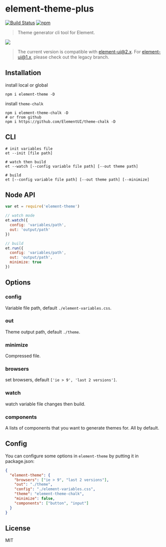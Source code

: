 # element-theme-plus
[![Build Status](https://travis-ci.org/ElementUI/element-theme.svg?branch=master)](https://travis-ci.org/ElementUI/element-theme)
[![npm](https://img.shields.io/npm/v/element-theme.svg)](https://www.npmjs.com/package/element-theme)

> Theme generator cli tool for Element.

![](./media/element.gif)

> The current version is compatible with element-ui@2.x. For element-ui@1.x, please check out the legacy branch.

## Installation
install local or global
```shell
npm i element-theme -D
```

install `theme-chalk`
```shell
npm i element-theme-chalk -D
# or from github
npm i https://github.com/ElementUI/theme-chalk -D
```

## CLI
```shell
# init variables file
et --init [file path]

# watch then build
et --watch [--config variable file path] [--out theme path]

# build
et [--config variable file path] [--out theme path] [--minimize]
```

## Node API
```javascript
var et = require('element-theme')

// watch mode
et.watch({
  config: 'variables/path',
  out: 'output/path'
})

// build
et.run({
  config: 'variables/path',
  out: 'output/path',
  minimize: true
})
```

## Options
### config
Variable file path, default `./element-variables.css`.

### out
Theme output path, default `./theme`.

### minimize
Compressed file.

### browsers
set browsers, default `['ie > 9', 'last 2 versions']`.

### watch
watch variable file changes then build.

### components
A lists of components that you want to generate themes for.  All by default.

## Config
You can configure some options in `element-theme` by putting it in package.json:
```json
{
  "element-theme": {
    "browsers": ["ie > 9", "last 2 versions"],
    "out": "./theme",
    "config": "./element-variables.css",
    "theme": "element-theme-chalk",
    "minimize": false,
    "components": ["button", "input"]
  }
}
```

## License
MIT
